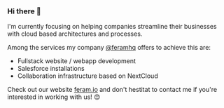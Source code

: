 ### Hi there 👋

I'm currently focusing on helping companies 
streamline their businesses with
cloud based architectures and processes.

Among the services my company [@feramhq]
offers to achieve this are:

- Fullstack website / webapp development
- Salesforce installations
- Collaboration infrastructure based on NextCloud

Check out our website [feram.io]
and don't hestitat to contact me if you're interested
in working with us! 😊

[@feramhq]: https://github.com/feramhq
[feram.io]: https://www.feram.io
